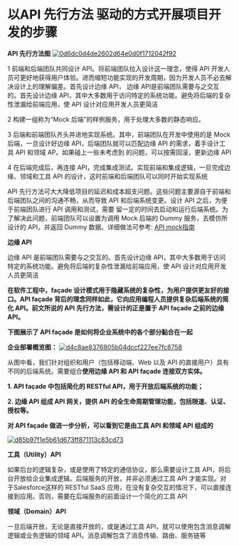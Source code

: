 # 以API 先行方法 驱动的方式开展项目开发的步骤

**API 先行方法图**
<a href="https://ibb.co/Cs8C3vj"><img src="https://i.ibb.co/6Jw97bK/0d6dc0d4de2602d64e0d0f1712042f92.jpg" alt="0d6dc0d4de2602d64e0d0f1712042f92" border="0"></a>

  1 前端和后端团队共同设计 API。将前端团队拉入设计这一理念，使得 API 开发人员可更好地获得用户体验。进而缩短功能实现的开发周期，因为开发人员不必去解决设计上的理解偏差。首先设计边缘 API， 
    边缘 API是前端团队需要与之交互的。首先设计边缘 API，其中大多数用于访问特定的系统功能。避免将后端的复杂性泄漏给前端应用，使 API 设计对应用开发人员更简洁
  
  2 构建一组称为“Mock 后端”的样例服务，用于处理大多数的静态响应。
  
  3  后端和前端团队齐头并进地实现系统。其中，前端团队在开发中使用的是 Mock 后端，一旦设计好边缘 API，后端团队就可以匹配边缘 API 的需求，着手设计工具 API 和领域 AP。如果碰上一些未考虑到
     的问题，可以按需回滚，更新边缘 API
  
  4  在后端完成后，再连接 API，完成集成测试。实现前端和集成逻辑，一旦完成边缘、领域和工具 API 的设计，这时前端和后端团队可以同时开始实现系统

  
  API 先行方法可大大降低项目的延迟和成本超支问题。这些问题主要源自于前端和后端团队之间的沟通不畅，从而导致 API 和后端系统变更。设计 API 之后，为便于前端团队进行 API 调用和测试，需要
  留一定的时间去启动和运行后端系统。为了解决此问题，前端团队可以设置为调用 Mock 后端的 Dummy 服务，去模仿所设计的 API，并返回 Dummy 数据。详细做法可参考: [API mock指南](https://stoplight.io/mock-api-guide/basics/)

**边缘 API**

边缘 API 是前端团队需要与之交互的。首先设计边缘 API，其中大多数用于访问特定的系统功能。避免将后端的复杂性泄漏给前端应用，使 API 设计对应用开发人员更简洁

**在软件工程中，façade 设计模式用于隐藏系统的复杂性，为用户提供更友好的接口。API façade 背后的理念同样如此，它向应用编程人员提供复杂后端系统的简化 API。前文所说的 API 先行方法，需设计的正是置于 API façade 之前的边缘 API。**

**下图展示了 API façade 是如何将企业系统中的各个部分黏合在一起**

**企业部署概览图：**
<a href="https://ibb.co/c3CyFy9"><img src="https://i.ibb.co/DW81C1F/d4c8ae8376805b04dccf227ee7fc8758.jpg" alt="d4c8ae8376805b04dccf227ee7fc8758" border="0"></a>

从图中看，我们针对组织和用户（包括移动端、Web 以及 API 的直接用户）具有不同的后端系统。需要组合**使用边缘 API 和 API façade 连接双方实体。**

**1. API façade 中包括简化的 RESTful API，用于开放后端系统的功能；**

**2. 边缘 API 组成 API 网关，提供 API 的全生命周期管理功能，包括限速、认证、授权等。**

**对 API façade 做进一步分析，可以看到它是由工具 API 和领域 API 组成的**

<a href="https://ibb.co/BN03GYw"><img src="https://i.ibb.co/tXVKz13/d85b97f1e5b61d673ff871113c83cd73.jpg" alt="d85b97f1e5b61d673ff871113c83cd73" border="0"></a>

**工具（Utility）API**

如果后台的逻辑复杂，或是使用了特定的通信协议，那么需要设计工具 API，将后台开放给企业集成逻辑。后端服务的开放，并非必须通过工具 API 才能实现。对于Salesforce这样的 RESTful SaaS 应用，在没有复杂交互的情况下，可以直接连接到应用。否则，需要在后端服务的前面设计一个简化的工具 API

**领域（Domain）API**

一旦后端开放，无论是直接开放的，或是通过工具 API，就可以使用包含消息调解逻辑或业务逻辑的领域 API。消息调解包含了消息传输、路由、服务链等
